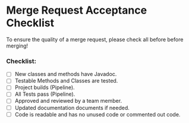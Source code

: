 # Merge Request Acceptance Checklist

To ensure the quality of a merge request, please check all before before merging!

### Checklist:

- [ ] New classes and methods have Javadoc.
- [ ] Testable Methods and Classes are tested.
- [ ] Project builds (Pipeline).
- [ ] All Tests pass (Pipeline).
- [ ] Approved and reviewed by a team member.
- [ ] Updated documentation documents if needed.
- [ ] Code is readable and has no unused code or commented out code.
